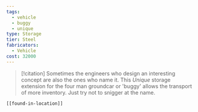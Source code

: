 ```yaml
---
tags:
  - vehicle
  - buggy
  - unique
type: Storage
tier: Steel
fabricators:
  - Vehicle
cost: 32000
---
```

> [!citation]
> Sometimes the engineers who design an interesting concept are also the ones who name it. This *Unique* storage extension for the four man groundcar or 'buggy' allows the transport of more inventory. Just try not to snigger at the name.
```meta-bind-embed
[[found-in-location]]
```